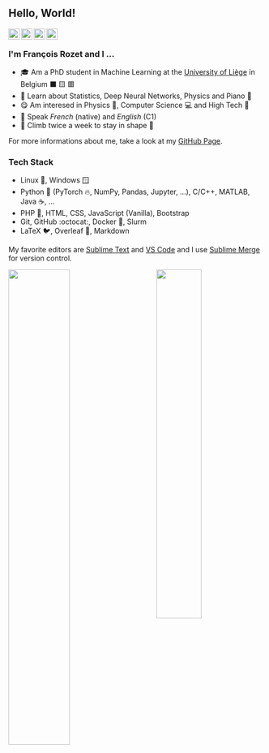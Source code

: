 ## Hello, World!

<a href="https://www.linkedin.com/in/francois-rozet/"><img align="left" width=22px src="https://cdn.jsdelivr.net/npm/simple-icons@v3/icons/linkedin.svg"/></a>
<a href="https://github.com/francois-rozet/"><img align="left" width=22px src="https://cdn.jsdelivr.net/npm/simple-icons@v3/icons/github.svg"/>
</a>
<a href="https://stackoverflow.com/users/12172457/francois/"><img align="left" width=22px src="https://cdn.jsdelivr.net/npm/simple-icons@v3/icons/stackoverflow.svg"/>
</a>
<a href="https://leetcode.com/donshel/"><img align="left" width=22px src="https://cdn.jsdelivr.net/npm/simple-icons@v3/icons/leetcode.svg"/></a>

<br>

### I'm François Rozet and I ...

* :mortar_board: Am a PhD student in Machine Learning at the [University of Liège](https://www.uliege.be/) in Belgium :black_large_square: :yellow_square: :red_square:
* :seedling: Learn about Statistics, Deep Neural Networks, Physics and Piano :musical_keyboard:
* :yum: Am interesed in Physics :telescope:, Computer Science :computer: and High Tech :iphone:
* :speech_balloon: Speak *French* (native) and *English* (C1)
* :climbing: Climb twice a week to stay in shape :muscle:

For more informations about me, take a look at my [GitHub Page](https://francois-rozet.github.io/).

### Tech Stack

* Linux :penguin:, Windows :window:
* Python :snake: (PyTorch :fire:, NumPy, Pandas, Jupyter, ...), C/C++, MATLAB, Java :coffee:, ...
* PHP :elephant:, HTML, CSS, JavaScript (Vanilla), Bootstrap
* Git, GitHub :octocat:, Docker :whale:, Slurm
* LaTeX :bird:, Overleaf :leaves:, Markdown

My favorite editors are [Sublime Text](https://www.sublimetext.com/) and [VS Code](https://code.visualstudio.com/) and I use [Sublime Merge](https://www.sublimemerge.com/) for version control.

<p>
	<a href="#/"><img width="49%" src="https://github-readme-stats.vercel.app/api?username=francois-rozet&show_icons=true&hide_title=true" align="left"></a>
	<a href="#/"><img width="42%" src="https://github-readme-stats.vercel.app/api/top-langs/?username=francois-rozet&layout=compact&hide_title=true" align="right"></a>
</p>
